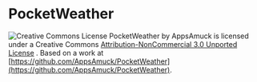 PocketWeather
=============

![Creative Commons License](http://i.creativecommons.org/l/by-nc/3.0/88x31.png) PocketWeather by AppsAmuck is licensed under a Creative Commons [Attribution-NonCommercial 3.0 Unported License](http://creativecommons.org/licenses/by-nc/3.0/)
. Based on a work at [https://github.com/AppsAmuck/PocketWeather](https://github.com/AppsAmuck/PocketWeather). 

